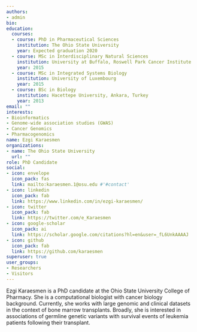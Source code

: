 ```yaml
---
authors:
- admin
bio: 
education:
  courses:
  - course: PhD in Pharmaceutical Sciences
    institution: The Ohio State University
    year: Expected graduation 2020
  - course: MSc in Interdisciplinary Natural Sciences
    institution: University at Buffalo, Roswell Park Cancer Institute
    year: 2015
  - course: MSc in Integrated Systems Biology
    institution: University of Luxembourg
    year: 2015
  - course: BSc in Biology
    institution: Hacettepe University, Ankara, Turkey
    year: 2013
email: ""
interests:
- Bioinformatics
- Genome-wide association studies (GWAS)
- Cancer Genomics 
- Pharmacogenomics
name: Ezgi Karaesmen
organizations:
- name: The Ohio State University
  url: ""
role: PhD Candidate
social:
- icon: envelope
  icon_pack: fas
  link: mailto:karaesmen.1@osu.edu #'#contact'
- icon: linkedin
  icon_pack: fab
  link: https://www.linkedin.com/in/ezgi-karaesmen/
- icon: twitter
  icon_pack: fab
  link: https://twitter.com/e_Karaesmen
- icon: google-scholar
  icon_pack: ai
  link: https://scholar.google.com/citations?hl=en&user=_fL6UnkAAAAJ
- icon: github
  icon_pack: fab
  link: https://github.com/karaesmen
superuser: true
user_groups:
- Researchers
- Visitors
---
```


Ezgi Karaesmen is a PhD candidate at the Ohio State University College of Pharmacy. She is a computational biologist with cancer biology background. Currently, she works with large genomic and clinical datasets in the context of bone marrow transplants. Broadly, she is interested in associations of germline genetic variants with survival events of leukemia patients following their transplant. 
